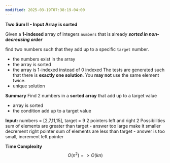 ```yaml
---
modified: 2025-03-19T07:38:19-04:00
---
```




**Two Sum II - Input Array is sorted**

Given a **1-indexed** array of integers `numbers` that is already **_sorted in non-decreasing order_**

find two numbers such that they add up to a specific `target` number.
- the numbers exist in the array
- the array is sorted
- the array is 1-indexed instead of 0 indexed
The tests are generated such that there is **exactly one solution**. You **may not** use the same element twice.
- unique solution

**Summary**
Find 2 numbers in a **sorted array** that add up to a target value
- array is sorted
- the condition add up to a target value

**Input:** numbers = [2,7,11,15], target = 9
2 pointers left and right
2 Possibilities
sum of elements are greater than target
	- answer too large make it smaller decrement right pointer 
sum of elements are less than target
	- answer is too small, increment left pointer

**Time Complexity**
$$
O(n^{2}) = > O(kn)
$$

